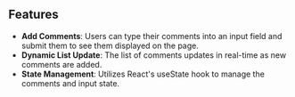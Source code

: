 ## Features

- **Add Comments**: Users can type their comments into an input field and submit them to see them displayed on the page.
- **Dynamic List Update**: The list of comments updates in real-time as new comments are added.
- **State Management**: Utilizes React's useState hook to manage the comments and input state.
